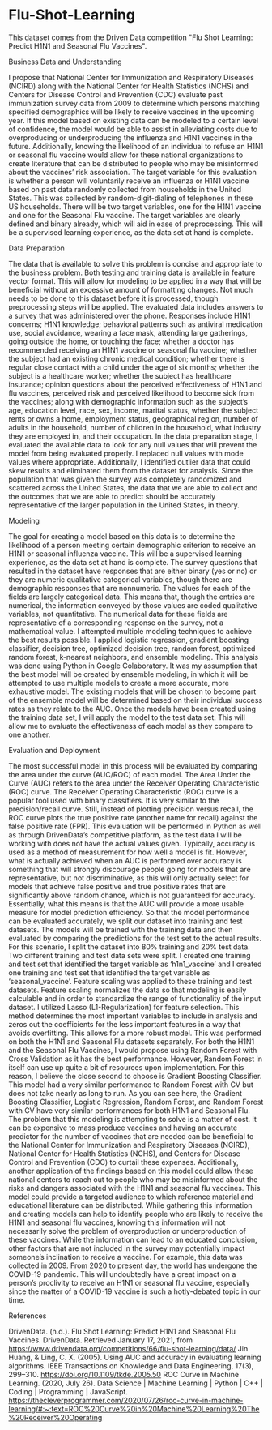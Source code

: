 # Flu-Shot-Learning
This dataset comes from the Driven Data competition "Flu Shot Learning: Predict H1N1 and Seasonal Flu Vaccines".

Business Data and Understanding

I propose that National Center for Immunization and Respiratory Diseases (NCIRD) along with the National Center for Health Statistics (NCHS) and Centers for Disease Control and Prevention (CDC) evaluate past immunization survey data from 2009 to determine which persons matching specified demographics will be likely to receive vaccines in the upcoming year. If this model based on existing data can be modeled to a certain level of confidence, the model would be able to assist in alleviating costs due to overproducing or underproducing the influenza and H1N1 vaccines in the future. Additionally, knowing the likelihood of an individual to refuse an H1N1 or seasonal flu vaccine would allow for these national organizations to create literature that can be distributed to people who may be misinformed about the vaccines’ risk association.
The target variable for this evaluation is whether a person will voluntarily receive an influenza or H1N1 vaccine based on past data randomly collected from households in the United States. This was collected by random-digit-dialing of telephones in these US households. There will be two target variables, one for the H1N1 vaccine and one for the Seasonal Flu vaccine. The target variables are clearly defined and binary already, which will aid in ease of preprocessing. This will be a supervised learning experience, as the data set at hand is complete. 

Data Preparation

The data that is available to solve this problem is concise and appropriate to the business problem. Both testing and training data is available in feature vector format. This will allow for modeling to be applied in a way that will be beneficial without an excessive amount of formatting changes. Not much needs to be done to this dataset before it is processed, though preprocessing steps will be applied. 
The evaluated data includes answers to a survey that was administered over the phone. Responses include H1N1 concerns; H1N1 knowledge; behavioral patterns such as antiviral medication use, social avoidance, wearing a face mask, attending large gatherings, going outside the home, or touching the face; whether a doctor has recommended receiving an H1N1 vaccine or seasonal flu vaccine; whether the subject had an existing chronic medical condition; whether there is regular close contact with a child under the age of six months; whether the subject is a healthcare worker; whether the subject has healthcare insurance; opinion questions about the perceived effectiveness of H1N1 and flu vaccines, perceived risk and perceived likelihood to become sick from the vaccines; along with demographic information such as the subject’s age, education level, race, sex, income, marital status, whether the subject rents or owns a home, employment status, geographical region, number of adults in the household, number of children in the household, what industry they are employed in, and their occupation.
In the data preparation stage, I evaluated the available data to look for any null values that will prevent the model from being evaluated properly. I replaced null values with mode values where appropriate. Additionally, I identified outlier data that could skew results and eliminated them from the dataset for analysis.
Since the population that was given the survey was completely randomized and scattered across the United States, the data that we are able to collect and the outcomes that we are able to predict should be accurately representative of the larger population in the United States, in theory. 

Modeling

The goal for creating a model based on this data is to determine the likelihood of a person meeting certain demographic criterion to receive an H1N1 or seasonal influenza vaccine. 
This will be a supervised learning experience, as the data set at hand is complete. The survey questions that resulted in the dataset have responses that are either binary (yes or no) or they are numeric qualitative categorical variables, though there are demographic responses that are nonnumeric. 
The values for each of the fields are largely categorical data. This means that, though the entries are numerical, the information conveyed by those values are coded qualitative variables, not quantitative. The numerical data for these fields are representative of a corresponding response on the survey, not a mathematical value.
I attempted multiple modeling techniques to achieve the best results possible. I applied logistic regression, gradient boosting classifier, decision tree, optimized decision tree, random forest, optimized random forest, k-nearest neighbors, and ensemble modeling. This analysis was done using Python in Google Colaboratory. It was my assumption that the best model will be created by ensemble modeling, in which it will be attempted to use multiple models to create a more accurate, more exhaustive model. The existing models that will be chosen to become part of the ensemble model will be determined based on their individual success rates as they relate to the AUC.
Once the models have been created using the training data set, I will apply the model to the test data set. This will allow me to evaluate the effectiveness of each model as they compare to one another.

Evaluation and Deployment

The most successful model in this process will be evaluated by comparing the area under the curve (AUC/ROC) of each model. The Area Under the Curve (AUC) refers to the area under the Receiver Operating Characteristic (ROC) curve. The Receiver Operating Characteristic (ROC) curve is a popular tool used with binary classifiers. It is very similar to the precision/recall curve. Still, instead of plotting precision versus recall, the ROC curve plots the true positive rate (another name for recall) against the false positive rate (FPR). This evaluation will be performed in Python as well as through DrivenData’s competitive platform, as the test data I will be working with does not have the actual values given.
Typically, accuracy is used as a method of measurement for how well a model is fit. However, what is actually achieved when an AUC is performed over accuracy is something that will strongly discourage people going for models that are representative, but not discriminative, as this will only actually select for models that achieve false positive and true positive rates that are significantly above random chance, which is not guaranteed for accuracy. Essentially, what this means is that the AUC will provide a more usable measure for model prediction efficiency.
So that the model performance can be evaluated accurately, we split our dataset into training and test datasets. The models will be trained with the training data and then evaluated by comparing the predictions for the test set to the actual results. For this scenario, I split the dataset into 80% training and 20% test data. Two different training and test data sets were split. I created one training and test set that identified the target variable as ‘h1n1_vaccine’ and I created one training and test set that identified the target variable as ‘seasonal_vaccine’. Feature scaling was applied to these training and test datasets. Feature scaling normalizes the data so that modeling is easily calculable and in order to standardize the range of functionality of the input dataset.
I utilized Lasso (L1-Regularization) for feature selection. This method determines the most important variables to include in analysis and zeros out the coefficients for the less important features in a way that avoids overfitting. This allows for a more robust model. This was performed on both the H1N1 and Seasonal Flu datasets separately.
For both the H1N1 and the Seasonal Flu Vaccines, I would propose using Random Forest with Cross Validation as it has the best performance. However, Random Forest in itself can use up quite a bit of resources upon implementation. For this reason, I believe the close second to choose is Gradient Boosting Classifier. This model had a very similar performance to Random Forest with CV but does not take nearly as long to run. As you can see here, the Gradient Boosting Classifier, Logistic Regression, Random Forest, and Random Forest with CV have very similar performances for both H1N1 and Seasonal Flu.
The problem that this modeling is attempting to solve is a matter of cost. It can be expensive to mass produce vaccines and having an accurate predictor for the number of vaccines that are needed can be beneficial to the National Center for Immunization and Respiratory Diseases (NCIRD), National Center for Health Statistics (NCHS), and Centers for Disease Control and Prevention (CDC) to curtail these expenses. 
Additionally, another application of the findings based on this model could allow these national centers to reach out to people who may be misinformed about the risks and dangers associated with the H1N1 and seasonal flu vaccines. This model could provide a targeted audience to which reference material and educational literature can be distributed.
While gathering this information and creating models can help to identify people who are likely to receive the H1N1 and seasonal flu vaccines, knowing this information will not necessarily solve the problem of overproduction or underproduction of these vaccines. While the information can lead to an educated conclusion, other factors that are not included in the survey may potentially impact someone’s inclination to receive a vaccine. For example, this data was collected in 2009. From 2020 to present day, the world has undergone the COVID-19 pandemic. This will undoubtedly have a great impact on a person’s proclivity to receive an H1N1 or seasonal flu vaccine, especially since the matter of a COVID-19 vaccine is such a hotly-debated topic in our time. 


References

DrivenData. (n.d.). Flu Shot Learning: Predict H1N1 and Seasonal Flu Vaccines. DrivenData. Retrieved January 17, 2021, from https://www.drivendata.org/competitions/66/flu-shot-learning/data/
Jin Huang, & Ling, C. X. (2005). Using AUC and accuracy in evaluating learning algorithms. IEEE Transactions on Knowledge and Data Engineering, 17(3), 299–310. https://doi.org/10.1109/tkde.2005.50
ROC Curve in Machine Learning. (2020, July 26). Data Science | Machine Learning | Python | C++ | Coding | Programming | JavaScript. https://thecleverprogrammer.com/2020/07/26/roc-curve-in-machine-learning/#:~:text=ROC%20Curve%20in%20Machine%20Learning%20The%20Receiver%20Operating


